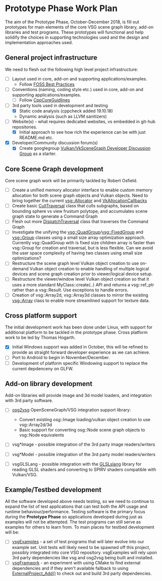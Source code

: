 # Prototype Phase Work Plan
The aim of the Prototype Phase, October-December 2018, is fill out prototypes for main elements of the core VSG scene graph library, add-on libraries and test programs.  These prototypes will functional and help solidify the choices in supporting technologies used and the design and implementation approaches used.

## General project infrastructure

We need to flesh out the following high level project infrastructure:

- [ ] Layout used in core, add-on and supporting applications/examples.
	- Follow [FOSS Best Practices](https://github.com/coreinfrastructure/best-practices-badge/blob/master/doc/criteria.md)
- [ ] Conventions (naming, coding style etc.) used in core, add-on and supporting applications/examples.
    - [ ] Follow [CppCoreGuidlines](https://isocpp.github.io/CppCoreGuidelines/CppCoreGuidelines)
- [ ] 3rd party tools used in development and testing
	- [x] Static code analysis (cppcheck added 19.10.18)
    - Dynamic analysis (such as LLVM sanitizers)
- [ ] Website(s) - what requires dedicated websites, vs embedded in git-hub repositories.
	- [x] Initial approach to see how rich the experience can be with just README.md etc.
- [x] Developer/Community discussion forum(s)
	- [x] Create googlegroup [Vulkan/VkSceneGraph Developer Discussion Group](https://groups.google.com/forum/#!forum/vsg-users) as a starter.

## Core Scene Graph development
Core scene graph work will be primarily tackled by Robert Osfield.

- [ ] Create a unified memory allocator interface to enable custom memory allocation for both scene graph objects and Vulkan objects.  Need to bring together the current [vsg::Allocator](../../include/vsg/core/Allocator.h) and [VkAllocationCallbacks](../../include/vsg/vk/AllocationCallback.h)
- [ ] Create basic [CullTraversal](../../include/traversal/CullTraversal.h) class that culls subgraphs, based on bounding sphere vs view frustum polytope, and accumulates scene graph state to generate a Command Graph
- [ ] Flesh out more [DispatchTraversal](../../include/traversals/DispatchTraversal.h) class that traverses the Command Graph
- [ ] Investigate the unifying the [vsg::QuadGroup](../../include/nodes/QuadGroup.h)/[vsg::FixedGroup](../../include/nodes/FixedGroup.h) and [vsg::Group](../../include/nodes/Group.h) classes using a small size array optimization approach.  Currently vsg::QuadGroup with is fixed size children array is faster than vsg::Group for creation and traversal, but is less flexible.  Can we avoid the user space complexity of having two classes using small size optimizations?
- [ ] Restructure the scene graph level Vulkan object creation to use on-demand Vulkan object creation to enable handling of multiple logical devices and scene graph creation prior to viewer/logical device setup.
- [ ] Restructure the viewer/window level Vulkan object creation so that it uses a more standard MyClass::create(..) API and returns a vsg::ref_ptr<MyClass> rather than a vsg::Result<MyClass>.  Use exceptions to handle errors.
- [ ] Creation of vsg::Array2d, vsg::Array3d classes to mirror the existing [vsg::Array](../../include/vsg/core/Array.h) class to enable more streamlined support for texture data.

## Cross platform support
The initial development work has been done under Linux, with support for additional platform to be tackled in the prototype phase.  Cross platform work to be led by Thomas Hogarth.

- [x] Initial Windows support was added in October, this will be refined to provide as straight forward developer experience as we can achieve.
- [ ] Port to Android to begin in November/December.
- [ ] Development of platform specific Windowing support to replace the current depdenceny on GLFW.

## Add-on library development
Add-on libraries will provide image and 3d model loaders, and integration with 3rd party software.

- [ ] [osg2vsg](https://github.com/vsg-dev/osg2vsg) OpenSceneGraph/VSG integration support library:
	* Convert existing osg::Image loading/vulkan object creation to use vsg::Array2d/3d
	* Basic support for converting osg::Node scene graph objects to vsg::Node equivalents

- [ ] vsg*Image - possible integration of the 3rd party image readers/writers
- [ ] vsg*Model - possible integration of the 3rd party model readers/writers
- [ ] vsgGLSLang - possible integration with the [GLSLslang](https://github.com/KhronosGroup/glslang) library for reading GLSL shaders and converting to SPIRV shaders compatible with Vulkan/VSG.

## Example/Testbed development
All the software developed above needs testing, so we need to continue to expand the list of test applications that can test both the API usage and runtime behaviour/performance. Testing software is the primary focus during the **Prototype Phase** so applications developed during just as examples will not be attempted.  The test programs can still serve as examples for others to learn from. To main places for testbed development will be:
- [ ] [vsgExamples](https://github.com/vsg-dev/vsgExamples) - a set of test programs that will later evolve into our example set. Unit tests will likely need to be spawned off this project, possibly integrated into core VSG repository.  vsgExamples will rely upon 3rd party dependencies like vsg and osg2vsg being built and installed.
- [ ] [vsgFramwork](https://github.com/vsg-dev/vsgFramework) - an experiment with using CMake to find external dependencies and if they aren't available fallback to using  [ExternalProject_Add()](https://cmake.org/cmake/help/latest/module/ExternalProject.html) to check out and build 3rd party dependencies.
